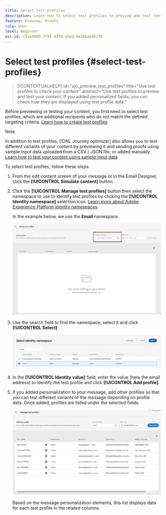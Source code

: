 ```yaml
---
title: Select test profiles
description: Learn how to select test profiles to preview and test content.
feature: Preview, Proofs
role: User
level: Beginner
exl-id: c51e4089-7f51-437d-a5ed-de10bab46cf8
---
```

# Select test profiles {#select-test-profiles}

>[!CONTEXTUALHELP]
>id="ajo_preview_test_profiles"
>title="Use test profiles to check your content"
>abstract="Use test profiles to preview and test your content. If you added personalized fields, you can check how they are displayed using test profile data."

Before previewing or testing your content, you first need to select test profiles, which are additional recipients who do not match the defined targeting criteria. [Learn how to create test profiles](../audience/creating-test-profiles.md)

>[!NOTE]
>
>In addition to test profiles, [!DNL Journey optimizer] also allows you to test different variants of your content by previewing it and sending proofs using sample input data uploaded from a CSV / JSON file, or added manually. [Learn how to test your content using sample input data](../test-approve/simulate-sample-input.md)

To select test profiles, follow these steps: 

1. From the edit content screen of your message or in the Email Designer, click the **[!UICONTROL Simulate content]** button.

1. Click the **[!UICONTROL Manage test profiles]** button then select the namespace to use to identify test profiles by clicking the **[!UICONTROL Identity namespace]** selection icon. [Learn more about Adobe Experience Platform identity namespaces](../audience/get-started-identity.md).
    
    In the example below, we use the **Email** namespace.

    ![](../email/assets/previewselect-namespace.png)

1. Use the search field to find the namespace, select it and click **[!UICONTROL Select]** 

    ![](../email/assets/preview-email-namespace.png)

1. In the **[!UICONTROL Identity value]** field, enter the value (here the email address) to identify the test profile and click **[!UICONTROL Add profile]**.

    <!--![](assets/preview-identity-value.png)-->

1. If you added personalization to your message, add other profiles so that you can test different variants of the message depending on profile data. Once added, profiles are listed under the selected fields.

    ![](../email/assets/preview-profile-list.png)

    Based on the message personalization elements, this list displays data for each test profile in the related columns.

